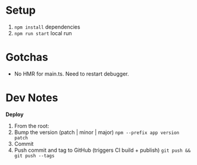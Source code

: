 # Setup

1. `npm install` dependencies
1. `npm run start` local run

# Gotchas

- No HMR for main.ts. Need to restart debugger.

# Dev Notes

**Deploy**
1. From the root:
1. Bump the version (patch | minor | major) `npm --prefix app version patch`
1. Commit
1. Push commit and tag to GitHub (triggers CI build + publish) `git push && git push --tags`

